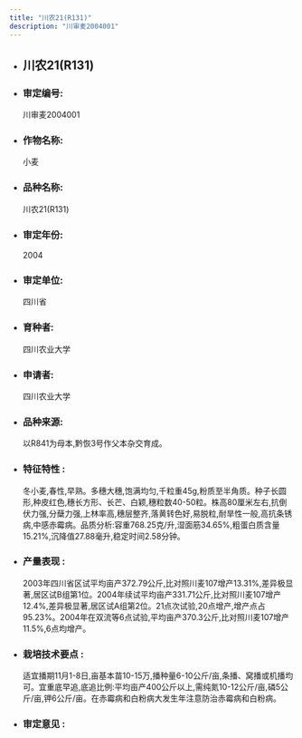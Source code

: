 ```yaml
---
title: "川农21(R131)"
description: "川审麦2004001"
---
```

* ## 川农21(R131)
* ###  审定编号:  
   川审麦2004001

*  ### 作物名称:  
   小麦

*   ###  品种名称: 
    川农21(R131)

*   ### 审定年份: 
    2004

*   ### 审定单位:  
    四川省

*   ### 育种者:  
    四川农业大学

*   ### 申请者:  
    四川农业大学

*   ### 品种来源:  
    以R841为母本,黔恢3号作父本杂交育成。

*   ### 特征特性 : 
    冬小麦,春性,早熟。多穗大穗,饱满均匀,千粒重45g,粉质至半角质。种子长圆形,种皮红色,穗长方形、长芒、白颖,穗粒数40-50粒。株高80厘米左右,抗倒伏力强,分蘖力强,上林率高,穗层整齐,落黄转色好,易脱粒,耐旱性一般,高抗条锈病,中感赤霉病。品质分析:容重768.25克/升,湿面筋34.65%,粗蛋白质含量15.21%,沉降值27.88毫升,稳定时间2.58分钟。

*   ### 产量表现 : 
    2003年四川省区试平均亩产372.79公斤,比对照川麦107增产13.31%,差异极显著,居区试B组第1位。2004年续试平均亩产331.71公斤,比对照川麦107增产12.4%,差异极显著,居区试A组第2位。21点次试验,20点增产,增产点占95.23%。2004年在双流等6点试验,平均亩产370.3公斤,比对照川麦107增产11.5%,6点均增产。

*   ### 栽培技术要点 : 
    适宜播期11月1-8日,亩基本苗10-15万,播种量6-10公斤/亩,条播、窝播或机播均可。宜重底早追,底追比例:平均亩产400公斤以上,需纯氮10-12公斤/亩,磷5公斤/亩,钾6公斤/亩。在赤霉病和白粉病大发生年注意防治赤霉病和白粉病。

*   ### 审定意见 : 
    
